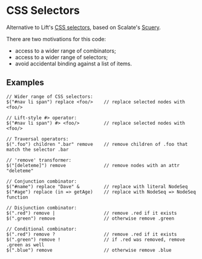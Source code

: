 CSS Selectors
=============

Alternative to Lift's [CSS selectors][CSS], based on Scalate's [Scuery][].

There are two motivations for this code:

 - access to a wider range of combinators;
 - access to a wider range of selectors;
 - avoid accidental binding against a list of items.

Examples
--------
    
    // Wider range of CSS selectors:
    $("#nav li span") replace <foo/>    // replace selected nodes with <foo/>
    
    // Lift-style #> operator:
    $("#nav li span") #> <foo/>         // replace selected nodes with <foo/>
    
    // Traversal operators:
    $(".foo") children ".bar" remove    // remove children of .foo that match the selector .bar
    
    // 'remove' transformer:
    $("[deleteme]") remove              // remove nodes with an attr "deleteme"
    
    // Conjunction combinator:
    $("#name") replace "Dave" &         // replace with literal NodeSeq
    $("#age") replace (in => getAge)    // replace with NodeSeq => NodeSeq function
    
    // Disjunction combinator:
    $(".red") remove |                  // remove .red if it exists
    $(".green") remove                  // otherwise remove .green
    
    // Conditional combinator:
    $(".red") remove ?                  // remove .red if it exists
    $(".green") remove !                // if .red was removed, remove .green as well
    $(".blue") remove                   // otherwise remove .blue
    
[CSS]: http://www.assembla.com/spaces/liftweb/wiki/Binding_via_CSS_Selectors
[Scuery]: http://scalate.fusesource.org/documentation/scuery.html
